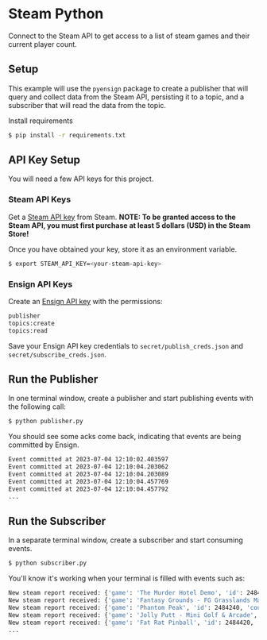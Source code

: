 # Steam Python

Connect to the Steam API to get access to a list of steam games and their current player count.

## Setup

This example will use the `pyensign` package to create a publisher that will query and collect data from the Steam API, persisting it to a topic, and a subscriber that will read the data from the topic.

Install requirements

```bash
$ pip install -r requirements.txt
```

## API Key Setup

You will need a few API keys for this project.

### Steam API Keys

Get a [Steam API key](https://cran.r-project.org/web/packages/CSGo/vignettes/auth.html) from Steam.
**NOTE: To be granted access to the Steam API, you must first purchase at least 5 dollars (USD) in the Steam Store!**

Once you have obtained your key, store it as an environment variable.

```bash
$ export STEAM_API_KEY=<your-steam-api-key>
```

### Ensign API Keys
Create an [Ensign API key](https://rotational.app) with the permissions:

```bash
publisher
topics:create
topics:read
```

Save your Ensign API key credentials to `secret/publish_creds.json` and `secret/subscribe_creds.json`.

## Run the Publisher
In one terminal window, create a publisher and start publishing events with the following call:

```bash
$ python publisher.py
```

You should see some acks come back, indicating that events are being committed by Ensign.

```bash
Event committed at 2023-07-04 12:10:02.403597
Event committed at 2023-07-04 12:10:04.203062
Event committed at 2023-07-04 12:10:04.203089
Event committed at 2023-07-04 12:10:04.457769
Event committed at 2023-07-04 12:10:04.457792
...
```

## Run the Subscriber

In a separate terminal window, create a subscriber and start consuming events.

```bash
$ python subscriber.py
```

You'll know it's working when your terminal is filled with events such as:

```bash
New steam report received: {'game': 'The Murder Hotel Demo', 'id': 2484850, 'count': 42}
New steam report received: {'game': 'Fantasy Grounds - FG Grasslands Map Pack', 'id': 2484870, 'count': 1}
New steam report received: {'game': 'Phantom Peak', 'id': 2484240, 'count': 42}
New steam report received: {'game': 'Jolly Putt - Mini Golf & Arcade', 'id': 2484340, 'count': 42}
New steam report received: {'game': 'Fat Rat Pinball', 'id': 2484420, 'count': 42}
...
```